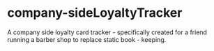 # company-sideLoyaltyTracker
A company side loyalty card tracker - specifically created for a friend running a barber shop to replace static book - keeping.
